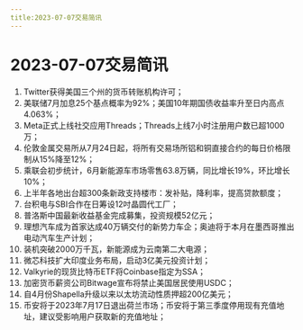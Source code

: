 ```yaml
---
title:2023-07-07交易简讯
---
```

# 2023-07-07交易简讯
1. Twitter获得美国三个州的货币转账机构许可；
2. 美联储7月加息25个基点概率为92%；美国10年期国债收益率升至日内高点4.063%；
3. Meta正式上线社交应用Threads；Threads上线7小时注册用户数已超1000万；
4. 伦敦金属交易所从7月24日起，将所有交易场所铝和铜直接合约的每日价格限制从15%降至12%；
5. 乘联会初步统计，6月新能源车市场零售63.8万辆，同比增长19%，环比增长10%；
6. 上半年各地出台超300条新政支持楼市：发补贴，降利率，提高贷款额度；
7. 台积电与SBI合作在日筹设12吋晶圆代工厂；
8. 普洛斯中国最新收益基金完成募集，投资规模52亿元；
9. 理想汽车成为首家达成40万辆交付的新势力车企；奥迪将于本月在墨西哥推出电动汽车生产计划；
10. 装机突破2000万千瓦，新能源成为云南第二大电源；
11. 微芯科技扩大印度业务布局，启动3亿美元投资计划；
12. Valkyrie的现货比特币ETF将Coinbase指定为SSA；
13. 加密货币薪资公司Bitwage宣布将禁止美国居民使用USDC；
14. 自4月份Shapella升级以来以太坊流动性质押超200亿美元；
15. 币安将于2023年7月17日退出荷兰市场；币安将于第三季度停用现有充值地址，建议受影响用户获取新的充值地址；